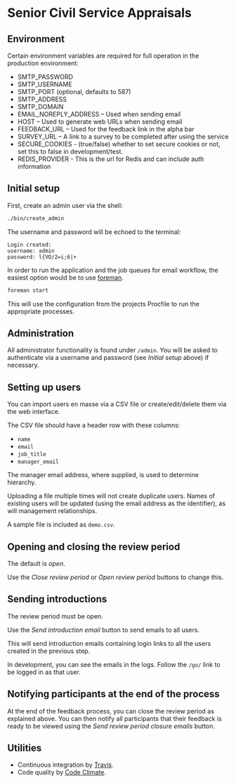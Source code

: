 # Senior Civil Service Appraisals

## Environment

Certain environment variables are required for full operation in the production
environment:

* SMTP_PASSWORD
* SMTP_USERNAME
* SMTP_PORT (optional, defaults to 587)
* SMTP_ADDRESS
* SMTP_DOMAIN
* EMAIL_NOREPLY_ADDRESS – Used when sending email
* HOST – Used to generate web URLs when sending email
* FEEDBACK_URL – Used for the feedback link in the alpha bar
* SURVEY_URL – A link to a survey to be completed after using the service
* SECURE_COOKIES - (true/false) whether to set secure cookies or not, set this
                   to false in development/test.
* REDIS_PROVIDER - This is the url for Redis and can include auth information

## Initial setup

First, create an admin user via the shell:

```sh
./bin/create_admin
```

The username and password will be echoed to the terminal:

```
Login created:
username: admin
password: l{VO/2=i;6|+
```

In order to run the application and the job queues for email workflow, the easiest option would be to use [foreman](https://github.com/ddollar/foreman).

```sh
foreman start
```

This will use the configuration from the projects Procfile to run the appropriate processes.

## Administration

All administrator functionality is found under `/admin`.
You will be asked to authenticate via a username and password (see _Initial
setup_ above) if necessary.

## Setting up users

You can import users en masse via a CSV file or create/edit/delete them via
the web interface.

The CSV file should have a header row with these columns:

* `name`
* `email`
* `job_title`
* `manager_email`

The manager email address, where supplied, is used to determine hierarchy.

Uploading a file multiple times will not create duplicate users.
Names of existing users will be updated (using the email address as the
identifier), as will management relationships.

A sample file is included as `demo.csv`.

## Opening and closing the review period

The default is *open*.

Use the *Close review period* or *Open review period* buttons to change this.

## Sending introductions

The review period must be open.

Use the *Send introduction email* button to send emails to all users.

This will send introduction emails containing login links to all the users
created in the previous step.

In development, you can see the emails in the logs. Follow the `/go/` link to
be logged in as that user.

## Notifying participants at the end of the process

At the end of the feedback process, you can close the review period as
explained above.
You can then notify all participants that their feedback is ready to be viewed
using the *Send review period closure emails* button.

## Utilities

* Continuous integration by [Travis](https://travis-ci.org/ministryofjustice/scs_appraisals).
* Code quality by [Code Climate](https://codeclimate.com/github/ministryofjustice/scs_appraisals).
